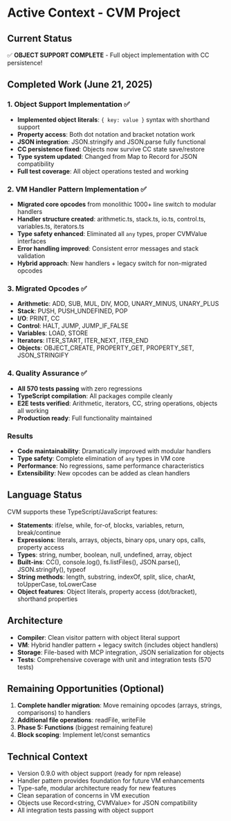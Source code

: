 # Active Context - CVM Project

## Current Status
✅ **OBJECT SUPPORT COMPLETE** - Full object implementation with CC persistence!

## Completed Work (June 21, 2025)

### 1. Object Support Implementation ✅
- **Implemented object literals**: `{ key: value }` syntax with shorthand support
- **Property access**: Both dot notation and bracket notation work
- **JSON integration**: JSON.stringify and JSON.parse fully functional
- **CC persistence fixed**: Objects now survive CC state save/restore
- **Type system updated**: Changed from Map to Record for JSON compatibility
- **Full test coverage**: All object operations tested and working

### 2. VM Handler Pattern Implementation ✅
- **Migrated core opcodes** from monolithic 1000+ line switch to modular handlers
- **Handler structure created**: arithmetic.ts, stack.ts, io.ts, control.ts, variables.ts, iterators.ts
- **Type safety enhanced**: Eliminated all `any` types, proper CVMValue interfaces
- **Error handling improved**: Consistent error messages and stack validation
- **Hybrid approach**: New handlers + legacy switch for non-migrated opcodes

### 3. Migrated Opcodes ✅
- **Arithmetic**: ADD, SUB, MUL, DIV, MOD, UNARY_MINUS, UNARY_PLUS
- **Stack**: PUSH, PUSH_UNDEFINED, POP
- **I/O**: PRINT, CC
- **Control**: HALT, JUMP, JUMP_IF_FALSE  
- **Variables**: LOAD, STORE
- **Iterators**: ITER_START, ITER_NEXT, ITER_END
- **Objects**: OBJECT_CREATE, PROPERTY_GET, PROPERTY_SET, JSON_STRINGIFY

### 4. Quality Assurance ✅
- **All 570 tests passing** with zero regressions
- **TypeScript compilation**: All packages compile cleanly
- **E2E tests verified**: Arithmetic, iterators, CC, string operations, objects all working
- **Production ready**: Full functionality maintained

### Results
- **Code maintainability**: Dramatically improved with modular handlers
- **Type safety**: Complete elimination of `any` types in VM core
- **Performance**: No regressions, same performance characteristics
- **Extensibility**: New opcodes can be added as clean handlers

## Language Status
CVM supports these TypeScript/JavaScript features:
- **Statements**: if/else, while, for-of, blocks, variables, return, break/continue
- **Expressions**: literals, arrays, objects, binary ops, unary ops, calls, property access
- **Types**: string, number, boolean, null, undefined, array, object
- **Built-ins**: CC(), console.log(), fs.listFiles(), JSON.parse(), JSON.stringify(), typeof
- **String methods**: length, substring, indexOf, split, slice, charAt, toUpperCase, toLowerCase
- **Object features**: Object literals, property access (dot/bracket), shorthand properties

## Architecture
- **Compiler**: Clean visitor pattern with object literal support
- **VM**: Hybrid handler pattern + legacy switch (includes object handlers)
- **Storage**: File-based with MCP integration, JSON serialization for objects
- **Tests**: Comprehensive coverage with unit and integration tests (570 tests)

## Remaining Opportunities (Optional)
1. **Complete handler migration**: Move remaining opcodes (arrays, strings, comparisons) to handlers
2. **Additional file operations**: readFile, writeFile
3. **Phase 5: Functions** (biggest remaining feature)
4. **Block scoping**: Implement let/const semantics

## Technical Context
- Version 0.9.0 with object support (ready for npm release)
- Handler pattern provides foundation for future VM enhancements
- Type-safe, modular architecture ready for new features
- Clean separation of concerns in VM execution
- Objects use Record<string, CVMValue> for JSON compatibility
- All integration tests passing with object support